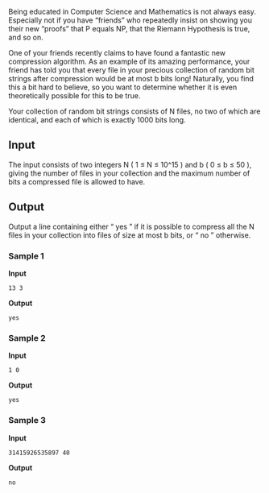 Being educated in Computer Science and Mathematics is not
always easy. Especially not if you have “friends” who
repeatedly insist on showing you their new “proofs” that P
equals NP, that the Riemann Hypothesis is true, and so on.

One of your friends recently claims to have found a
fantastic new compression algorithm. As an example of its
amazing performance, your friend has told you that every file
in your precious collection of random bit strings after
compression would be at most b bits long! Naturally, you find
this a bit hard to believe, so you want to determine whether it
is even theoretically possible for this to be true.

Your collection of random bit strings consists of N files, no two of which
are identical, and each of which is exactly 1000 bits long.

## Input
The input consists of two integers N ( 1
≤ N ≤ 10^15 ) and b ( 0
≤ b ≤ 50 ), giving the number of files in your
collection and the maximum number of bits a compressed file is
allowed to have.

## Output
Output a line containing either “ yes ” if it is possible to compress all the N files in your
collection into files of size at most b bits, or “ no ” otherwise.

### Sample 1
**Input**
```text
13 3
```
**Output**
```text
yes
```

### Sample 2
**Input**
```text
1 0
```
**Output**
```text
yes
```

### Sample 3
**Input**
```text
31415926535897 40
```
**Output**
```text
no
```
